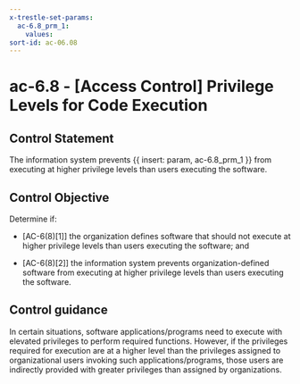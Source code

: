 ```yaml
---
x-trestle-set-params:
  ac-6.8_prm_1:
    values:
sort-id: ac-06.08
---
```


# ac-6.8 - \[Access Control\] Privilege Levels for Code Execution

## Control Statement

The information system prevents {{ insert: param, ac-6.8_prm_1 }} from executing at higher privilege levels than users executing the software.

## Control Objective

Determine if:

- \[AC-6(8)[1]\] the organization defines software that should not execute at higher privilege levels than users executing the software; and

- \[AC-6(8)[2]\] the information system prevents organization-defined software from executing at higher privilege levels than users executing the software.

## Control guidance

In certain situations, software applications/programs need to execute with elevated privileges to perform required functions. However, if the privileges required for execution are at a higher level than the privileges assigned to organizational users invoking such applications/programs, those users are indirectly provided with greater privileges than assigned by organizations.
